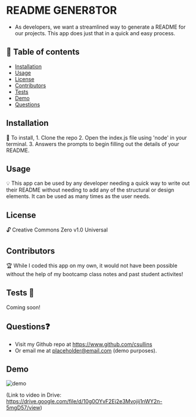 # README GENER8TOR
  * As developers, we want a streamlined way to generate a README for our projects. This app does just that in a quick and easy process.
  
  ## 📘 Table of contents
  - [Installation](#installation)
  - [Usage](#usage)
  - [License](#license)
  - [Contributors](#contributors)
  - [Tests](#tests)
  - [Demo](#demo)
  - [Questions](#questions)
  
  ## Installation 
  
  🔧 To install, 1. Clone the repo 2. Open the index.js file using 'node' in your terminal. 3. Answers the prompts to begin filling out the details of your README.
  
  ## Usage 

  💡 This app can be used by any developer needing a quick way to write out their README without needing to add any of the structural     or design elements.      It can be used as many times as the user needs.

  ## License
  
   🔓 Creative Commons Zero v1.0 Universal

  ## Contributors 
  
  🏆 While I coded this app on my own, it would not have been possible without the help of my bootcamp class notes and past student activites!
  
  ## Tests 🔬

  Coming soon!

  ## Questions❓

  * Visit my Github repo at https://www.github.com/csullins
  * Or email me at placeholder@email.com (demo purposes).

  ## Demo
  ![demo](./assets/demo.gif)

  (Link to video in Drive: https://drive.google.com/file/d/10g0OYvF2Ej2e3Mvojij1nWY2n-5mgD57/view)
  
  